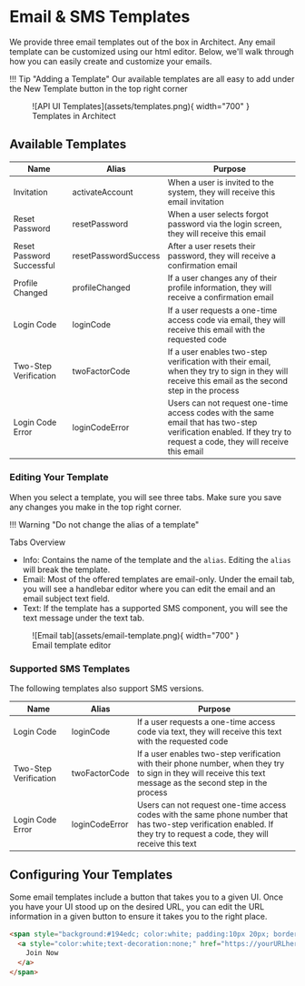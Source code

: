# Email & SMS Templates

We provide three email templates out of the box in Architect. Any email template can be customized using our html editor. Below, we'll walk through how you can easily create and customize your emails.

!!! Tip "Adding a Template"
    Our available templates are all easy to add under the New Template button in the top right corner

<figure markdown>
![API UI Templates](assets/templates.png){ width="700" }
  <figcaption>Templates in Architect</figcaption>
</figure>

## Available Templates

| Name | Alias |  Purpose |
|-------|-------|-------------|
| Invitation | activateAccount | When a user is invited to the system, they will receive this email invitation |
| Reset Password | resetPassword | When a user selects forgot password via the login screen, they will receive this email |
| Reset Password Successful | resetPasswordSuccess | After a user resets their password, they will receive a confirmation email |
| Profile Changed | profileChanged | If a user changes any of their profile information, they will receive a confirmation email |
| Login Code | loginCode | If a user requests a one-time access code via email, they will receive this email with the requested code |
| Two-Step Verification| twoFactorCode | If a user enables two-step verification with their email, when they try to sign in they will receive this email as the second step in the process |
| Login Code Error | loginCodeError | Users can not request one-time access codes with the same email that has two-step verification enabled. If they try to request a code, they will receive this email |

### Editing Your Template

When you select a template, you will see three tabs. Make sure you save any changes you make in the top right corner.

!!! Warning "Do not change the alias of a template"

Tabs Overview

- Info: Contains the name of the template and the `alias`. Editing the `alias` will break the template.
- Email: Most of the offered templates are email-only. Under the email tab, you will see a handlebar editor where you can edit the email and an email subject text field. 
- Text: If the template has a supported SMS component, you will see the text message under the text tab.

<figure markdown>
![Email tab](assets/email-template.png){ width="700" }
  <figcaption>Email template editor</figcaption>
</figure>

### Supported SMS Templates

The following templates also support SMS versions. 

| Name | Alias |  Purpose |
|-------|-------|-------------|
| Login Code | loginCode | If a user requests a one-time access code via text, they will receive this text with the requested code |
| Two-Step Verification| twoFactorCode | If a user enables two-step verification with their phone number, when they try to sign in they will receive this text message as the second step in the process |
| Login Code Error | loginCodeError | Users can not request one-time access codes with the same phone number that has two-step verification enabled. If they try to request a code, they will receive this text |


## Configuring Your Templates

Some email templates include a button that takes you to a given UI. Once you have your UI stood up on the desired URL, you can edit the URL information in a given button to ensure it takes you to the right place.

``` html 
<span style="background:#194edc; color:white; padding:10px 20px; border-radius:5px; font-size: 13px;">
  <a style="color:white;text-decoration:none;" href="https://yourURLhere/activateAccount?username={{username}}&email={{email}}&token={{activationToken}}{{#if projectId}}&projectId={{projectId}}{{/if}}">
    Join Now
  </a>
</span>
```
